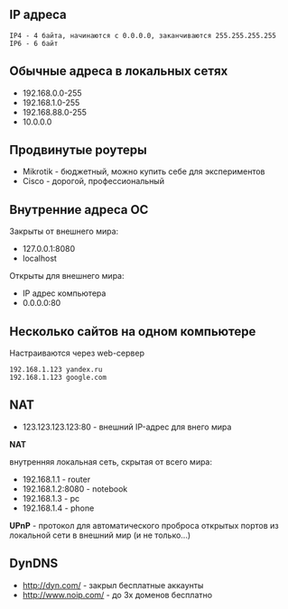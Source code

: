IP адреса
---

    IP4 - 4 байта, начинаются с 0.0.0.0, заканчиваются 255.255.255.255
    IP6 - 6 байт

Обычные адреса в локальных сетях
---

- 192.168.0.0-255
- 192.168.1.0-255
- 192.168.88.0-255
- 10.0.0.0

Продвинутые роутеры
---

- Mikrotik - бюджетный, можно купить себе для экспериментов
- Cisco - дорогой, профессиональный

Внутренние адреса ОС
---

Закрыты от внешнего мира:

- 127.0.0.1:8080
- localhost

Открыты для внешнего мира:

- IP адрес компьютера
- 0.0.0.0:80

Несколько сайтов на одном компьютере
---

Настраиваются через web-сервер

    192.168.1.123 yandex.ru 
    192.168.1.123 google.com 

NAT
---

- 123.123.123.123:80 - внешний IP-адрес для внего мира

**NAT**

внутренняя локальная сеть, скрытая от всего мира:

- 192.168.1.1 - router
- 192.168.1.2:8080 - notebook
- 192.168.1.3 - pc
- 192.168.1.4 - phone

**UPnP** - протокол для автоматического проброса открытых портов из локальной сети в внешний мир (и не только...)

DynDNS
---

- http://dyn.com/ - закрыл бесплатные аккаунты
- http://www.noip.com/ - до 3х доменов бесплатно
